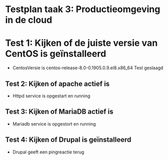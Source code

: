 # Testplan taak 3: Productieomgeving in de cloud

# Test 1: Kijken of de juiste versie van CentOS is geïnstalleerd

- CentosVersie is centos-release-8.0-0.1905.0.9.el8.x86_64
Test geslaagd

## Test 2: Kijken of apache actief is

- Httpd service is opgestart en running

## Test 3: Kijken of MariaDB actief is

- Mariadb service is opgestort en running

## Test 4: Kijken of Drupal is geïnstalleerd

- Drupal geeft een pingreactie terug

